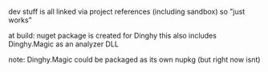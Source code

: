 dev stuff is all linked via project references (including sandbox) so "just works"

at build:
	nuget package is created for Dinghy
		this also includes Dinghy.Magic as an analyzer DLL 

note: Dinghy.Magic could be packaged as its own nupkg (but right now isnt)